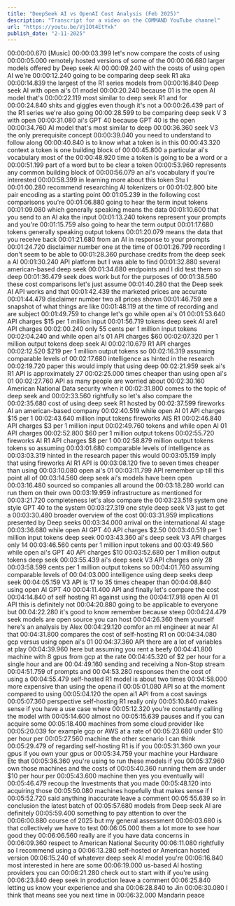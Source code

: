 ```yaml
---
title: "DeepSeek AI vs OpenAI Cost Analysis (Feb 2025)"
description: "Transcript for a video on the COMMAND YouTube channel"
url: "https://youtu.be/VjIOt4EtYxk"
publish_date: "2-11-2025"
---
```


00:00:00.670 [Music]
00:00:03.399 let's now compare the costs of using
00:00:05.000 remotely hosted versions of some of the
00:00:06.680 larger models offered by Deep seek AI
00:00:09.240 with the costs of using open AI we're
00:00:12.240 going to be comparing deep seek R1 aka
00:00:14.839 the largest of the R1 series models from
00:00:16.840 Deep seek AI with open ai's 01 model
00:00:20.240 because 01 is the open AI model that's
00:00:22.119 most similar to deep seek R1 and for
00:00:24.840 shits and giggles even though it's not a
00:00:26.439 part of the R1 series we're also going
00:00:28.599 to be comparing deep seek V 3 with open
00:00:31.080 ai's GPT 40 because GPT 40 is the open
00:00:34.760 AI model that's most similar to deep
00:00:36.360 seek V3 the only prerequisite concept
00:00:39.040 you need to understand to follow along
00:00:40.840 is to know what a token is in this
00:00:43.320 context a token is one building block of
00:00:45.800 a particular ai's vocabulary most of the
00:00:48.920 time a token is going to be a word or a
00:00:51.199 part of a word but to be clear a token
00:00:53.960 represents any common building block of
00:00:56.079 an ai's vocabulary if you're interested
00:00:58.399 in learning more about this token Stu I
00:01:00.280 recommend researching AI tokenizers or
00:01:02.800 bite pair encoding as a starting point
00:01:05.239 in the following cost comparisons you're
00:01:06.880 going to hear the term input tokens
00:01:09.080 which generally speaking means the data
00:01:10.600 that you send to an AI aka the input
00:01:13.240 tokens represent your prompts and you're
00:01:15.759 also going to hear the term output
00:01:17.680 tokens generally speaking output tokens
00:01:20.079 means the data that you receive back
00:01:21.680 from an AI in response to your prompts
00:01:24.720 disclaimer number one at the time of
00:01:26.799 recording I don't seem to be able to
00:01:28.360 purchase credits from the deep seek a AI
00:01:30.240 API platform but I was able to find
00:01:32.880 several american-based deep seek
00:01:34.680 endpoints and I did test them so deep
00:01:36.479 seek does work but for the purposes of
00:01:38.560 these cost comparisons let's just assume
00:01:40.280 that the Deep seek AI API works and that
00:01:42.439 the marketed prices are accurate
00:01:44.479 disclaimer number two all prices shown
00:01:46.759 are a snapshot of what things are like
00:01:48.119 at the time of recording and are subject
00:01:49.759 to change let's go while open ai's 01
00:01:53.640 API charges $15 per 1 million input
00:01:56.719 tokens deep seek AI are1 API charges
00:02:00.240 only 55 cents per 1 million input tokens
00:02:04.240 and while open ai's 01 API charges $60
00:02:07.320 per 1 million output tokens deep seek AI
00:02:10.679 R1 API charges
00:02:12.520 $219 per 1 million output tokens so
00:02:16.319 assuming comparable levels of
00:02:17.680 intelligence as hinted in the research
00:02:19.720 paper this would imply that using deep
00:02:21.959 seek ai's R1 API is approximately 27
00:02:25.000 times cheaper than using open ai's 01
00:02:27.760 API as many people are worried about
00:02:30.160 American National Data security when it
00:02:31.800 comes to the topic of deep seek and
00:02:33.560 rightfully so let's also compare the
00:02:35.680 cost of using deep seek R1 hosted by
00:02:37.599 fireworks AI an american-based company
00:02:40.519 while open AI 01 API charges $15 per 1
00:02:43.640 million input tokens fireworks AIS R1
00:02:46.840 API charges $3 per 1 million input
00:02:49.760 tokens and while open AI 01 API charges
00:02:52.800 $60 per 1 million output tokens
00:02:55.720 fireworks AI R1 API charges $8 per 1
00:02:58.879 million output tokens tokens so assuming
00:03:01.680 comparable levels of intelligence as
00:03:03.319 hinted in the research paper this would
00:03:05.159 imply that using fireworks AI R1 API is
00:03:08.120 five to seven times cheaper than using
00:03:10.080 open ai's 01
00:03:11.799 API remember up till this point all of
00:03:14.560 deep seek ai's models have been open
00:03:16.480 sourced so companies all around the
00:03:18.280 world can run them on their own
00:03:19.959 infrastructure as mentioned for
00:03:21.720 completeness let's also compare the
00:03:23.519 system one style GPT 40 to the system
00:03:27.319 one style deep seek V3 just to get a
00:03:30.480 broader overview of the cost
00:03:31.959 implications presented by Deep seeks
00:03:34.000 arrival on the international AI stage
00:03:36.680 while open AI GPT 40 API charges $2.50
00:03:40.519 per 1 million input tokens deep seek
00:03:43.360 ai's deep seek V3 API charges only 14
00:03:46.560 cents per 1 million input tokens and
00:03:49.560 while open ai's GPT 40 API charges $10
00:03:52.680 per 1 million output tokens deep seek
00:03:55.439 ai's deep seek V3 API charges only 28
00:03:58.599 cents per 1 million output tokens so
00:04:01.760 assuming comparable levels of
00:04:03.000 intelligence using deep seeks deep seek
00:04:05.159 V3 API is 17 to 35 times cheaper than
00:04:08.840 using open AI GPT 40
00:04:11.400 API and finally let's compare the cost
00:04:14.840 of self hosting R1 against using the
00:04:17.918 open AI 01 API this is definitely not
00:04:20.880 going to be applicable to everyone but
00:04:22.280 it's good to know remember because steep
00:04:24.479 seek models are open source you can host
00:04:26.360 them yourself here's an analysis by Alex
00:04:29.120 comfor an ml engineer at near AI that
00:04:31.800 compares the cost of self-hosting R1 on
00:04:34.080 gcp versus using open ai's 01
00:04:37.360 API there are a lot of variables at play
00:04:39.960 here but assuming you rent a beefy
00:04:41.800 machine with 8 gpus from gcp at the rate
00:04:45.320 of $2 per hour for a single hour and are
00:04:49.160 sending and receiving a Non-Stop stream
00:04:51.759 of prompts and
00:04:53.280 responses then the cost of using a
00:04:55.479 self-hosted R1 model is about two times
00:04:58.000 more expensive than using the opena i1
00:05:01.080 API so at the moment compared to using
00:05:04.120 the open ai1 API from a cost savings
00:05:07.360 perspective self-hosting R1 really only
00:05:10.840 makes sense if you have a use case where
00:05:12.320 you're constantly calling the model with
00:05:14.600 almost no
00:05:15.639 pauses and if you can acquire some
00:05:18.400 machines from some cloud provider like
00:05:20.039 for example gcp or AWS at a rate of
00:05:23.680 under $10 per hour per
00:05:27.560 machine the other scenario I can think
00:05:29.479 of regarding self-hosting R1 is if you
00:05:31.360 own your gpus if you own your gpus or
00:05:34.759 your machine your Hardware Etc that
00:05:36.360 you're using to run these models if you
00:05:37.960 own those machines and the costs of
00:05:40.360 running them are under $10 per hour per
00:05:43.600 machine then yes you eventually will
00:05:46.479 recoup the Investments that you made
00:05:48.120 into acquiring those
00:05:50.080 machines hopefully that makes sense if I
00:05:52.720 said anything inaccurate leave a comment
00:05:55.639 so in conclusion the latest batch of
00:05:57.680 models from Deep seek AI are definitely
00:05:59.400 something to pay attention to over the
00:06:00.880 course of 2025 but my general assessment
00:06:03.680 is that collectively we have to test
00:06:05.000 them a lot more to see how good they
00:06:06.560 really are if you have data concerns in
00:06:09.360 respect to American National Security
00:06:11.080 rightfully so I recommend using a
00:06:13.280 self-hosted or American hosted version
00:06:15.240 of whatever deep seek AI model you're
00:06:16.840 most interested in here are some
00:06:19.000 us-based AI hosting providers you can
00:06:21.280 check out to start with if you're using
00:06:23.840 deep seek in production leave a comment
00:06:25.840 letting us know your experience and sha
00:06:28.840 to Jin
00:06:30.080 I think that means see you next time in
00:06:32.000 Mandarin peace
